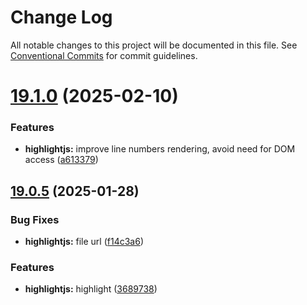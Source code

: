 # Change Log

All notable changes to this project will be documented in this file.
See [Conventional Commits](https://conventionalcommits.org) for commit guidelines.

# [19.1.0](https://github.com/Liquid-JS/nxt-components/compare/v19.0.5...v19.1.0) (2025-02-10)

### Features

* **highlightjs:** improve line numbers rendering, avoid need for DOM access ([a613379](https://github.com/Liquid-JS/nxt-components/commit/a61337974d95f1b08c2fec0e2f43ca70c7f5f713))

## [19.0.5](https://github.com/Liquid-JS/nxt-components/compare/v14.0.0...v19.0.5) (2025-01-28)

### Bug Fixes

* **highlightjs:** file url ([f14c3a6](https://github.com/Liquid-JS/nxt-components/commit/f14c3a6aa77397bf9a0e47624cbe441f4ce64cb7))

### Features

* **highlightjs:** highlight ([3689738](https://github.com/Liquid-JS/nxt-components/commit/36897384401315aa3203a2fd7a027582d0824b70))

